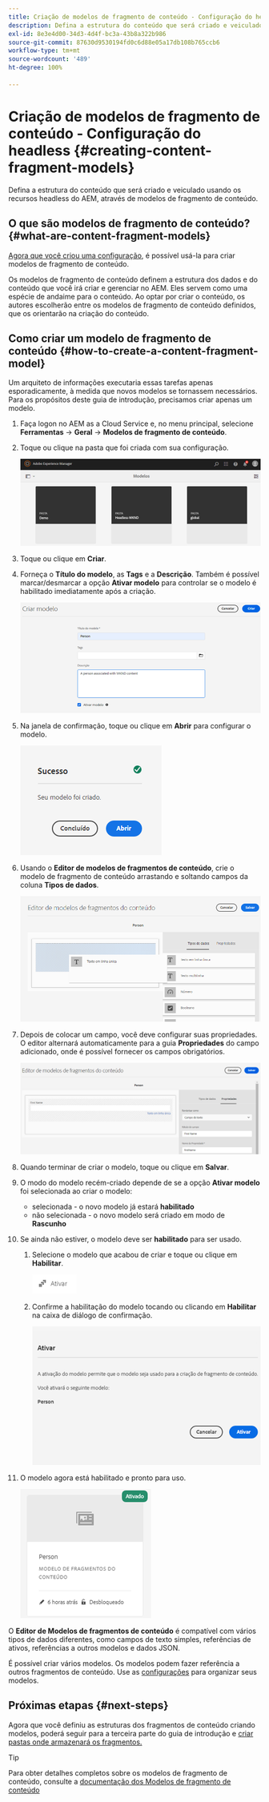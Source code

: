 ```yaml
---
title: Criação de modelos de fragmento de conteúdo - Configuração do headless
description: Defina a estrutura do conteúdo que será criado e veiculado usando os recursos headless do AEM, através de modelos de fragmento de conteúdo.
exl-id: 8e3e4d00-34d3-4d4f-bc3a-43b8a322b986
source-git-commit: 87630d9530194fd0c6d88e05a17db108b765ccb6
workflow-type: tm+mt
source-wordcount: '489'
ht-degree: 100%

---
```


# Criação de modelos de fragmento de conteúdo - Configuração do headless {#creating-content-fragment-models}

Defina a estrutura do conteúdo que será criado e veiculado usando os recursos headless do AEM, através de modelos de fragmento de conteúdo.

## O que são modelos de fragmento de conteúdo? {#what-are-content-fragment-models}

[Agora que você criou uma configuração,](create-configuration.md) é possível usá-la para criar modelos de fragmento de conteúdo.

Os modelos de fragmento de conteúdo definem a estrutura dos dados e do conteúdo que você irá criar e gerenciar no AEM. Eles servem como uma espécie de andaime para o conteúdo. Ao optar por criar o conteúdo, os autores escolherão entre os modelos de fragmento de conteúdo definidos, que os orientarão na criação do conteúdo.

## Como criar um modelo de fragmento de conteúdo {#how-to-create-a-content-fragment-model}

Um arquiteto de informações executaria essas tarefas apenas esporadicamente, à medida que novos modelos se tornassem necessários. Para os propósitos deste guia de introdução, precisamos criar apenas um modelo.

1. Faça logon no AEM as a Cloud Service e, no menu principal, selecione **Ferramentas** -> **Geral** -> **Modelos de fragmento de conteúdo**.
1. Toque ou clique na pasta que foi criada com sua configuração.

   ![A pasta de modelos](../assets/models-folder.png)
1. Toque ou clique em **Criar**.
1. Forneça o **Título do modelo**, as **Tags** e a **Descrição**. Também é possível marcar/desmarcar a opção **Ativar modelo** para controlar se o modelo é habilitado imediatamente após a criação.

   ![Criar um modelo](../assets/models-create.png)
1. Na janela de confirmação, toque ou clique em **Abrir** para configurar o modelo.

   ![Janela de confirmação](../assets/models-confirmation.png)
1. Usando o **Editor de modelos de fragmentos de conteúdo**, crie o modelo de fragmento de conteúdo arrastando e soltando campos da coluna **Tipos de dados**.

   ![Arrastar e soltar campos](../assets/models-drag-and-drop.png)

1. Depois de colocar um campo, você deve configurar suas propriedades. O editor alternará automaticamente para a guia **Propriedades** do campo adicionado, onde é possível fornecer os campos obrigatórios.

   ![Configurar propriedades](../assets/models-configure-properties.png)

1. Quando terminar de criar o modelo, toque ou clique em **Salvar**.

1. O modo do modelo recém-criado depende de se a opção **Ativar modelo** foi selecionada ao criar o modelo:
   * selecionada - o novo modelo já estará **habilitado**
   * não selecionada - o novo modelo será criado em modo de **Rascunho**

1. Se ainda não estiver, o modelo deve ser **habilitado** para ser usado.
   1. Selecione o modelo que acabou de criar e toque ou clique em **Habilitar**.

      ![Habilitação do modelo](../assets/models-enable.png)
   1. Confirme a habilitação do modelo tocando ou clicando em **Habilitar** na caixa de diálogo de confirmação.

      ![Caixa de diálogo de confirmação de habilitação](../assets/models-enabling.png)
1. O modelo agora está habilitado e pronto para uso.

   ![Modelo habilitado](../assets/models-enabled.png)

O **Editor de Modelos de fragmentos de conteúdo** é compatível com vários tipos de dados diferentes, como campos de texto simples, referências de ativos, referências a outros modelos e dados JSON.

É possível criar vários modelos. Os modelos podem fazer referência a outros fragmentos de conteúdo. Use as [configurações](create-configuration.md) para organizar seus modelos.

## Próximas etapas {#next-steps}

Agora que você definiu as estruturas dos fragmentos de conteúdo criando modelos, poderá seguir para a terceira parte do guia de introdução e [criar pastas onde armazenará os fragmentos.](create-assets-folder.md)

>[!TIP]
>
>Para obter detalhes completos sobre os modelos de fragmento de conteúdo, consulte a [documentação dos Modelos de fragmento de conteúdo](/help/sites-cloud/administering/content-fragments/content-fragment-models.md)
